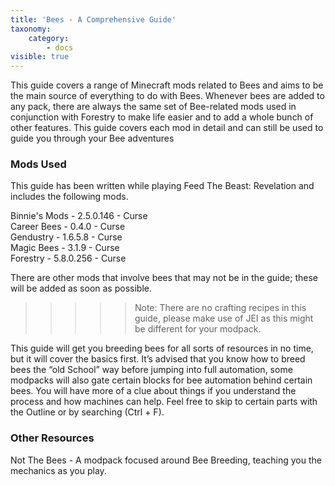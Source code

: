 ```yaml
---
title: 'Bees - A Comprehensive Guide'
taxonomy:
    category:
        - docs
visible: true
---
```


This guide covers a range of Minecraft mods related to Bees and aims to be the main source of everything to do with Bees. Whenever bees are added to any pack, there are always the same set of Bee-related mods used in conjunction with Forestry to make life easier and to add a whole bunch of other features. This guide covers each mod in detail and can still be used to guide you through your Bee adventures
  
### Mods Used  
This guide has been written while playing Feed The Beast: Revelation and includes the following mods.  

  
Binnie's Mods - 2.5.0.146 - Curse  
Career Bees - 0.4.0 - Curse  
Gendustry - 1.6.5.8 - Curse  
Magic Bees - 3.1.9 - Curse  
Forestry - 5.8.0.256 - Curse  

There are other mods that involve bees that may not be in the guide; these will be added as soon as possible.

>>>>> Note: There are no crafting recipes in this guide, please make use of JEI as this might be different for your modpack.

This guide will get you breeding bees for all sorts of resources in no time, but it will cover the basics first. It’s advised that you know how to breed bees the “old School” way before jumping into full automation, some modpacks will also gate certain blocks for bee automation behind certain bees. You will have more of a clue about things if you understand the process and how machines can help. Feel free to skip to certain parts with the Outline or by searching (Ctrl + F).


### Other Resources 
Not The Bees - A modpack focused around Bee Breeding, teaching you the mechanics as you play.


